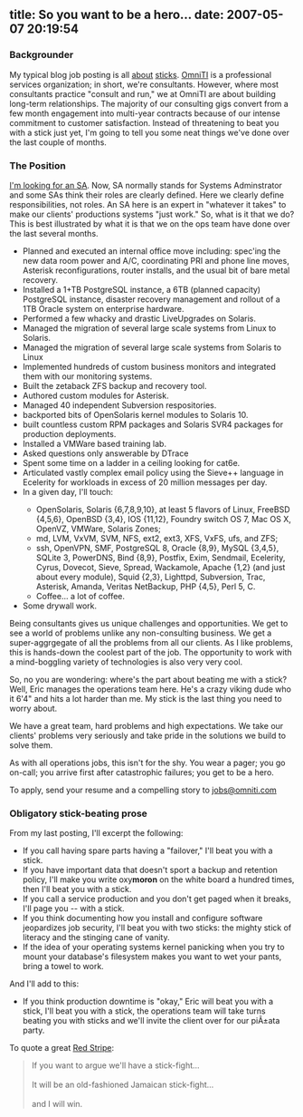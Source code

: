title: So you want to be a hero...
date: 2007-05-07 20:19:54
---

<h3>Backgrounder</h3> <p>My typical blog job posting is all <a href="http://www.lethargy.org/~jesus/archives/55-Theo-seeks-aspiring-programmer.html">about</a> <a href="http://www.lethargy.org/~jesus/archives/78-Theo-seeks-aspiring-Systems-Administrator.html">sticks</a>.  <a href="http://omniti.com/">OmniTI</a> is a professional services organization; in short, we're consultants.  However, where most consultants practice "consult and run," we at OmniTI are about building long-term relationships. The majority of our consulting gigs convert from a few month engagement into multi-year contracts because of our intense commitment to customer satisfaction.  Instead of threatening to beat you with a stick just yet, I'm going to tell you some neat things we've done over the last couple of months.  </p>  <h3>The Position</h3> <p><a href="http://omniti.com/careers#sa">I'm looking for an SA</a>.  Now, SA normally stands for Systems Adminstrator and some SAs think their roles are clearly defined.  Here we clearly define responsibilities, not roles.  An SA here is an expert in "whatever it takes" to make our clients' productions systems "just work."  So, what is it that we do?  This is best illustrated by what it is that we on the ops team have done over the last several months.</p>  <ul>   <li>Planned and executed an internal office move including: spec'ing the new data room power and A/C, coordinating PRI and phone line moves, Asterisk reconfigurations, router installs, and the usual bit of bare metal recovery.</li>   <li>Installed a 1+TB PostgreSQL instance, a 6TB (planned capacity) PostgreSQL instance, disaster recovery management and rollout of a 1TB Oracle system on enterprise hardware.</li>   <li>Performed a few whacky and drastic LiveUpgrades on Solaris.</li>   <li>Managed the migration of several large scale systems from Linux to Solaris.</li>   <li>Managed the migration of several large scale systems from Solaris to Linux</li>   <li>Implemented hundreds of custom business monitors and integrated them with our monitoring systems.</li>   <li>Built the zetaback ZFS backup and recovery tool.</li>   <li>Authored custom modules for Asterisk.</li>   <li>Managed 40 independent Subversion respositories.</li>   <li>backported bits of OpenSolaris kernel modules to Solaris 10.</li>   <li>built countless custom RPM packages and Solaris SVR4 packages for production deployments.</li>   <li>Installed a VMWare based training lab.</li>   <li>Asked questions only answerable by DTrace</li>   <li>Spent some time on a ladder in a ceiling looking for cat6e.</li>   <li>Articulated vastly complex email policy using the Sieve++ language in Ecelerity for workloads in excess of  20 million messages per day.</li>   <li>In a given day, I'll touch:</li>   <ul>     <li>OpenSolaris, Solaris {6,7,8,9,10}, at least 5 flavors of Linux, FreeBSD {4,5,6}, OpenBSD {3,4}, IOS {11,12}, Foundry switch OS 7, Mac OS X, OpenVZ, VMWare, Solaris Zones;</li>     <li>md, LVM, VxVM, SVM, NFS, ext2, ext3, XFS, VxFS, ufs, and ZFS;</li>     <li>ssh, OpenVPN, SMF, PostgreSQL 8, Oracle {8,9}, MySQL {3,4,5}, SQLite 3, PowerDNS, Bind {8,9}, Postfix, Exim, Sendmail, Ecelerity, Cyrus, Dovecot, Sieve, Spread, Wackamole, Apache {1,2} (and just about every module), Squid {2,3}, Lighttpd, Subversion, Trac, Asterisk, Amanda, Veritas NetBackup, PHP {4,5}, Perl 5, C.     <li>Coffee... a lot of coffee.</li>   </ul>   <li>Some drywall work.</li> </ul>  <p>Being consultants gives us unique challenges and opportunities.  We get to see a world of problems unlike any non-consulting business.  We get a super-aggrgegate of all the problems from all our clients.  As I like problems, this is hands-down the coolest part of the job.   The opportunity to work with a mind-boggling variety of technologies is also very very cool.</p>  <p>So, no you are wondering: where's the part about beating me with a stick?  Well, Eric manages the operations team here.  He's a crazy viking dude who it 6'4" and hits a lot harder than me.  My stick is the last thing you need to worry about.</p>  <p>We have a great team, hard problems and high expectations.  We take our clients' problems very seriously and take pride in the solutions we build to solve them.</p>  <p>As with all operations jobs, this isn't for the shy. You wear a pager; you go on-call; you arrive first after catastrophic failures; you get to be a hero.</p>  <p>To apply, send your resume and a compelling story to <a href="mailto:jobs@omniti.com">jobs@omniti.com</a></p>  <h3>Obligatory stick-beating prose</h3> <p>From my last posting, I'll excerpt the following:</p>  <ul> <li>If you call having spare parts having a "failover," I'll beat you with a stick.</li>  <li>If you have important data that doesn't sport a backup and retention policy, I'll make you write oxy<b>moron</b> on the white board a hundred times, then I'll beat you with a stick.</li> <li>If you call a service production and you don't get paged when it breaks, I'll page you -- with a stick.</li> <li>If you think documenting how you install and configure software jeopardizes job security, I'll beat you with two sticks: the mighty stick of literacy and the stinging cane of vanity.</li> <li>If the idea of your operating systems kernel panicking when you try to mount your database's filesystem makes you want to wet your pants, bring a towel to work.</li> </ul>  <p>And I'll add to this:</p>  <ul>   <li>If you think production downtime is "okay," Eric will beat you with a stick, I'll beat you with a stick, the operations team will take turns beating you with sticks and we'll invite the client over for our piÃ±ata party.</li> </ul>  <p>To quote a great <a href="http://www.redstripebeer.com/">Red Stripe</a>:</p>  <blockquote> If you want to argue we'll have a stick-fight...<br /><br /> It will be an old-fashioned Jamaican stick-fight...<br /><br /> and I will win. </blockquote>
